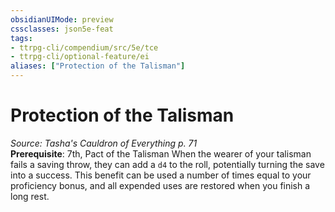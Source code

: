 ```yaml
---
obsidianUIMode: preview
cssclasses: json5e-feat
tags:
- ttrpg-cli/compendium/src/5e/tce
- ttrpg-cli/optional-feature/ei
aliases: ["Protection of the Talisman"]
---
```

# Protection of the Talisman
*Source: Tasha's Cauldron of Everything p. 71*  
**Prerequisite**: 7th, Pact of the Talisman
When the wearer of your talisman fails a saving throw, they can add a `d4` to the roll, potentially turning the save into a success. This benefit can be used a number of times equal to your proficiency bonus, and all expended uses are restored when you finish a long rest.
